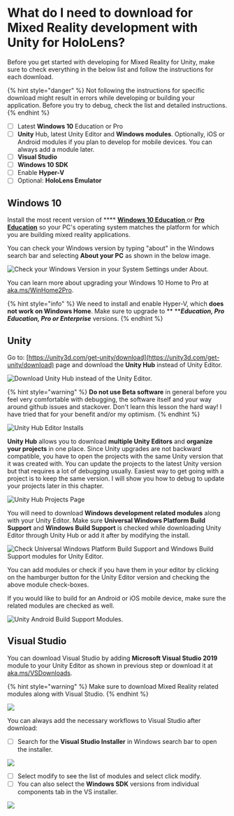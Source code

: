 # What do I need to download for Mixed Reality development with Unity for HoloLens?

Before you get started with developing for Mixed Reality for Unity, make sure to check everything in the below list and follow the instructions for each download.

{% hint style="danger" %}
&#x20;Not following the instructions for specific download might result in errors while developing or building your application. Before you try to debug, check the list and detailed instructions.
{% endhint %}

* [ ] Latest **Windows 10** Education or Pro
* [ ] **Unity** Hub, latest Unity Editor and **Windows modules**. Optionally, iOS or Android modules if you plan to develop for mobile devices. You can always add a module later.
* [ ] **Visual Studio**
* [ ] **Windows 10 SDK**
* [ ] Enable **Hyper-V**
* [ ] Optional: **HoloLens Emulator**

## Windows 10

Install the most recent version of **** [**Windows 10 Education** ](https://aka.ms/Win10ProEducation)or [**Pro Education**](https://aka.ms/VisualStudioWindows) so your PC's operating system matches the platform for which you are building mixed reality applications.

You can check your Windows version by typing "about" in the Windows search bar and selecting **About your PC** as shown in the below image.

![Check your Windows Version in your System Settings under About.](../../../.gitbook/assets/windowsversion.png)

&#x20;You can learn more about upgrading your Windows 10 Home to Pro at [aka.ms/WinHome2Pro](https://aka.ms/WinHome2Pro).

{% hint style="info" %}
&#x20;We need to install and enable Hyper-V, which **does not work on Windows Home**. Make sure to upgrade to ** **_**Education, Pro Education, Pro or Enterprise**_ versions.
{% endhint %}

## Unity

Go to: [https://unity3d.com/get-unity/download](https://unity3d.com/get-unity/download) page and download the **Unity Hub** instead of Unity Editor.&#x20;

![Download Unity Hub instead of the Unity Editor.](../../../.gitbook/assets/unityhub.png)

{% hint style="warning" %}
**Do not use Beta software** in general before you feel very comfortable with debugging, the software itself and your way around github issues and stackover. Don't learn this lesson the hard way! I have tried that for your benefit and/or my optimism.
{% endhint %}

![Unity Hub Editor Installs](../../../.gitbook/assets/unityhubinstalls.png)

**Unity Hub** allows you to download **multiple Unity Editors** and **organize your projects** in one place. Since Unity upgrades are not backward compatible, you have to open the projects with the same Unity version that it was created with. You can update the projects to the latest Unity version but that requires a lot of debugging usually. Easiest way to get going with a project is to keep the same version. I will show you how to debug to update your projects later in this chapter.

![Unity Hub Projects Page](../../../.gitbook/assets/unityhubprojects.png)

You will need to download **Windows development related modules** along with your Unity Editor. Make sure **Universal Windows Platform Build Support** and **Windows Build Support** is checked while downloading Unity Editor through Unity Hub or add it after by modifying the install.

![Check Universal Windows Platform Build Support and Windows Build Support modules for Unity Editor.](../../../.gitbook/assets/unityuwpmodule.png)

You can add modules or check if you have them in your editor by clicking on the hamburger button for the Unity Editor version and checking the above module check-boxes.

If you would like to build for an Android or iOS mobile device, make sure the related modules are checked as well.

![Unity Android Build Support Modules.](../../../.gitbook/assets/unityandroidmodule.png)



## Visual Studio

You can download Visual Studio by adding **Microsoft Visual Studio 2019** module to your Unity Editor as shown in previous step or download it at [aka.ms/VSDownloads](https://aka.ms/VSDownloads).&#x20;

{% hint style="warning" %}
Make sure to download Mixed Reality related modules along with Visual Studio.&#x20;
{% endhint %}

![](../../../.gitbook/assets/vsworkloads.png)

You can always add the necessary workflows to Visual Studio after download:

* [ ] Search for the **Visual Studio Installer** in Windows search bar to open the installer.&#x20;

![](../../../.gitbook/assets/screenshot-26.png)

* [ ] Select modify to see the list of modules and select click modify.
* [ ] You can also select the **Windows SDK** versions from individual components tab in the VS installer.

![](../../../.gitbook/assets/windowssdkvs.png)
